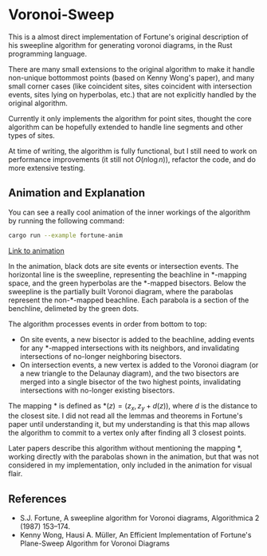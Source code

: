 # Voronoi-Sweep

This is a almost direct implementation of Fortune's original description of his
sweepline algorithm for generating voronoi diagrams, in the Rust programming
language.

There are many small extensions to the original algorithm to make it handle
non-unique bottommost points (based on Kenny Wong's paper), and many small
corner cases (like coincident sites, sites coincident with intersection events,
sites lying on hyperbolas, etc.) that are not explicitly handled by the original
algorithm.

Currently it only implements the algorithm for point sites, thought the core
algorithm can be hopefully extended to handle line segments and other types of
sites.

At time of writing, the algorithm is fully functional, but I still need to work
on performance improvements (it still not $`O(n \log n)`$), refactor the code,
and do more extensive testing.

## Animation and Explanation

You can see a really cool animation of the inner workings of the algorithm by
running the following command:

```sh
cargo run --example fortune-anim
```

[Link to animation](https://github.com/Rodrigodd/voronoi-sweep/assets/51273772/18e6957b-d9c7-4866-9b43-e67f03e7240a)

In the animation, black dots are site events or intersection events. The
horizontal line is the sweepline, representing the beachline in $`*`$-mapping
space, and the green hyperbolas are the $`*`$-mapped bisectors. Below the
sweepline is the partially built Voronoi diagram, where the parabolas represent
the non-$`*`$-mapped beachline. Each parabola is a section of the benchline,
delimeted by the green dots.

The algorithm processes events in order from bottom to top:
- On site events, a new bisector is added to the beachline, adding events for
  any $`*`$-mapped intersections with its neighbors, and invalidating
  intersections of no-longer neighboring bisectors.
- On intersection events, a new vertex is added to the Voronoi diagram (or a new
  triangle to the Delaunay diagram), and the two bisectors are merged into a
  single bisector of the two highest points, invalidating intersections with
  no-longer existing bisectors.

The mapping $`*`$ is defined as $`*(z) = (z_x, z_y + d(z))`$, where $`d`$ is the
distance to the closest site. I did not read all the lemmas and theorems in
Fortune's paper until understanding it, but my understanding is that this map
allows the algorithm to commit to a vertex only after finding all 3 closest
points.

Later papers describe this algorithm without mentioning the mapping $`*`$,
working directly with the parabolas shown in the animation, but that was not
considered in my implementation, only included in the animation for visual
flair.

## References

- S.J. Fortune, A sweepline algorithm for Voronoi diagrams, Algorithmica 2 (1987) 153–174.
- Kenny Wong, Hausi A. Müller, An Efficient Implementation of Fortune's Plane-Sweep Algorithm for Voronoi Diagrams
